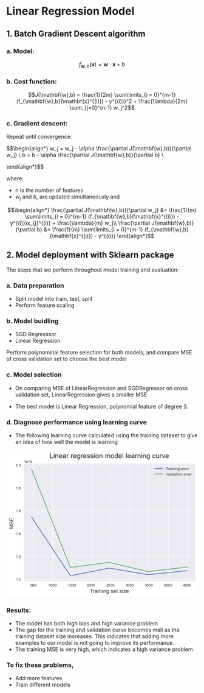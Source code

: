 # Linear Regression Model

## 1.  Batch Gradient Descent algorithm
### a. Model: 
$$ f_{\mathbf{w},b}(\mathbf{x}) = \mathbf{w} \cdot \mathbf{x} + b $$

### b. Cost function:
$$J(\mathbf{w},b) = \frac{1}{2m} \sum\limits_{i = 0}^{m-1} (f_{\mathbf{w},b}(\mathbf{x}^{(i)}) - y^{(i)})^2 + \frac{\lambda}{2m}  \sum_{j=0}^{n-1} w_j^2$$ 

### c. Gradient descent: 
Repeat until convergence: 

$$\begin{align*}
w_j = w_j -  \alpha \frac{\partial J(\mathbf{w},b)}{\partial w_j} \\ 
b = b -  \alpha \frac{\partial J(\mathbf{w},b)}{\partial b} \\

\end{align*}$$

where: 
* n is the number of features
* $w_j$ and $b$, are updated simultaneously and

$$\begin{align*}
\frac{\partial J(\mathbf{w},b)}{\partial w_j}  &= \frac{1}{m} \sum\limits_{i = 0}^{m-1} (f_{\mathbf{w},b}(\mathbf{x}^{(i)}) - y^{(i)})x_{j}^{(i)}  +  \frac{\lambda}{m} w_j\\
\frac{\partial J(\mathbf{w},b)}{\partial b}  &= \frac{1}{m} \sum\limits_{i = 0}^{m-1} (f_{\mathbf{w},b}(\mathbf{x}^{(i)}) - y^{(i)})
\end{align*}$$

## 2. Model deployment with Sklearn package 
The steps that we perform throughout model training and evaluation:
### a. Data preparation
- Split model into train, test, split
- Perform feature scaling
### b. Model buidling
- SGD Regresssor
- Linear Regression

Perform polynominal feature selection for both models, and compare MSE of cross validation set to choose the best model

### c. Model selection

- On comparing MSE of LinearRegression and SGDRegressor on cross validation set, LinearRegression gives a smaller MSE

- The best model is Linear Regression, polynomial feature of degree 3.

### d. Diagnose performance using learning curve

- The following learning curve calculated using the training dataset to give an idea of how well the model is learning

![Alt text](img/learning-curve.png)

### Results: 
- The model has both high bias and high variance problem
- The gap for the training and validation curve becomes mall as the training dataset size increases. This indicates that adding more examples to our model is not going to improve its performance. 
- The training MSE is very high, which indicates a high variance problem

### To fix these problems,
- Add more features
- Train different models